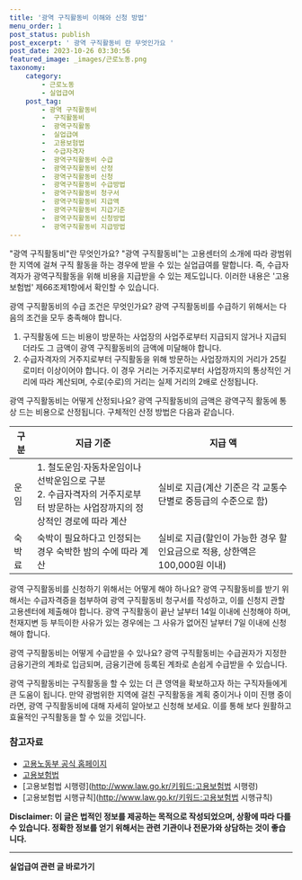```yaml
---
title: '광역 구직활동비 이해와 신청 방법'
menu_order: 1
post_status: publish
post_excerpt: ' 광역 구직활동비 란 무엇인가요 '
post_date: 2023-10-26 03:30:56
featured_image: _images/근로노동.png
taxonomy:
    category:
        - 근로노동
        - 실업급여
    post_tag:
        - 광역 구직활동비
        -  구직활동비
        -  광역구직활동
        -  실업급여
        -  고용보험법
        -  수급자격자
        -  광역구직활동비 수급
        -  광역구직활동비 산정
        -  광역구직활동비 신청
        -  광역구직활동비 수급방법
        -  광역구직활동비 청구서
        -  광역구직활동비 지급액
        -  광역구직활동비 지급기준
        -  광역구직활동비 신청방법
        -  광역구직활동비 지급방법
---
```




"광역 구직활동비"란 무엇인가요?
"광역 구직활동비"는 고용센터의 소개에 따라 광범위한 지역에 걸쳐 구직 활동을 하는 경우에 받을 수 있는 실업급여를 말합니다. 즉, 수급자격자가 광역구직활동을 위해 비용을 지급받을 수 있는 제도입니다. 이러한 내용은 '고용보험법' 제66조제1항에서 확인할 수 있습니다.

광역 구직활동비의 수급 조건은 무엇인가요?
광역 구직활동비를 수급하기 위해서는 다음의 조건을 모두 충족해야 합니다.
1. 구직활동에 드는 비용이 방문하는 사업장의 사업주로부터 지급되지 않거나 지급되더라도 그 금액이 광역 구직활동비의 금액에 미달해야 합니다.
2. 수급자격자의 거주지로부터 구직활동을 위해 방문하는 사업장까지의 거리가 25킬로미터 이상이어야 합니다. 이 경우 거리는 거주지로부터 사업장까지의 통상적인 거리에 따라 계산되며, 수로(수로)의 거리는 실제 거리의 2배로 산정됩니다.

광역 구직활동비는 어떻게 산정되나요?
광역 구직활동비의 금액은 광역구직 활동에 통상 드는 비용으로 산정됩니다. 구체적인 산정 방법은 다음과 같습니다.

|구분|지급 기준|지급 액|
|---|---|---|
|운임|1. 철도운임·자동차운임이나 선박운임으로 구분<br>2. 수급자격자의 거주지로부터 방문하는 사업장까지의 정상적인 경로에 따라 계산|실비로 지급(계산 기준은 각 교통수단별로 중등급의 수준으로 함)|
|숙박료|숙박이 필요하다고 인정되는 경우 숙박한 밤의 수에 따라 계산|실비로 지급(할인이 가능한 경우 할인요금으로 적용, 상한액은 100,000원 이내)|

광역 구직활동비를 신청하기 위해서는 어떻게 해야 하나요?
광역 구직활동비를 받기 위해서는 수급자격증을 첨부하여 광역 구직활동비 청구서를 작성하고, 이를 신청지 관할 고용센터에 제출해야 합니다. 광역 구직활동이 끝난 날부터 14일 이내에 신청해야 하며, 천재지변 등 부득이한 사유가 있는 경우에는 그 사유가 없어진 날부터 7일 이내에 신청해야 합니다.

광역 구직활동비는 어떻게 수급받을 수 있나요?
광역 구직활동비는 수급권자가 지정한 금융기관의 계좌로 입금되며, 금융기관에 등록된 계좌로 손쉽게 수급받을 수 있습니다.

광역 구직활동비는 구직활동을 할 수 있는 더 큰 영역을 확보하고자 하는 구직자들에게 큰 도움이 됩니다. 만약 광범위한 지역에 걸친 구직활동을 계획 중이거나 이미 진행 중이라면, 광역 구직활동비에 대해 자세히 알아보고 신청해 보세요. 이를 통해 보다 원활하고 효율적인 구직활동을 할 수 있을 것입니다.

### 참고자료
- [고용노동부 공식 홈페이지](http://www.moel.go.kr/)
- [고용보험법](http://www.law.go.kr/키워드:고용보험법)
- [고용보험법 시행령](http://www.law.go.kr/키워드:고용보험법 시행령)
- [고용보험법 시행규칙](http://www.law.go.kr/키워드:고용보험법 시행규칙)

**Disclaimer: 이 글은 법적인 정보를 제공하는 목적으로 작성되었으며, 상황에 따라 다를 수 있습니다. 정확한 정보를 얻기 위해서는 관련 기관이나 전문가와 상담하는 것이 좋습니다.**
<!-- wp:separator -->
<hr class="wp-block-separator has-alpha-channel-opacity"/>
<!-- /wp:separator -->

<!-- wp:group {"backgroundColor":"base","layout":{"type":"constrained"}} -->
<div class="wp-block-group has-base-background-color has-background"><!-- wp:paragraph {"align":"center","fontSize":"medium"} -->
<p class="has-text-align-center has-large-font-size"><strong>실업급여 관련 글 바로가기</strong></p>
<!-- /wp:paragraph -->


<!-- wp:latest-posts {"categories":[{"id":10977,"count":19,"description":"","link":"https://uknowlaw.com/category/%ec%8b%a4%ec%97%85%ea%b8%89%ec%97%ac/","name":"실업급여","slug":"실업급여","taxonomy":"category","parent":0,"meta":[],"_links":{"self":[{"href":"https://uknowlaw.com/wp-json/wp/v2/categories/10977"}],"collection":[{"href":"https://uknowlaw.com/wp-json/wp/v2/categories"}],"about":[{"href":"https://uknowlaw.com/wp-json/wp/v2/taxonomies/category"}],"wp:post_type":[{"href":"https://uknowlaw.com/wp-json/wp/v2/posts?categories=10977"}],"curies":[{"name":"wp","href":"https://api.w.org/{rel}","templated":true}]}}],"postsToShow":100,"excerptLength":28,"postLayout":"grid","columns":2,"featuredImageAlign":"left","featuredImageSizeSlug":"large","fontSize":18px} /--></div>
<!-- /wp:group -->